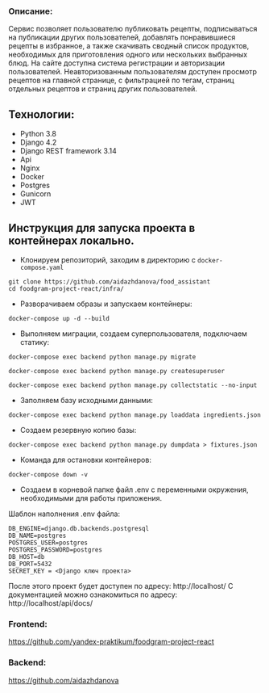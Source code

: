 
### Описание:
Сервис позволяет пользователю публиковать рецепты, подписываться на публикации других пользователей, добавлять понравившиеся рецепты в избранное, а также скачивать сводный список продуктов, необходимых для приготовления одного или нескольких выбранных блюд.
На сайте доступна система регистрации и авторизации пользователей. Неавторизованным пользователям доступен просмотр рецептов на главной странице, с фильтрацией по тегам, страниц отдельных рецептов и страниц других 
пользователей.


## Технологии:
- Python 3.8
- Django 4.2
- Django REST framework 3.14
- Api
- Nginx
- Docker
- Postgres
- Gunicorn
- JWT 


## Инструкция для запуска проекта в контейнерах локально.

* Клонируем репозиторий, заходим в директорию с `docker-compose.yaml`
```
git clone https://github.com/aidazhdanova/food_assistant
cd foodgram-project-react/infra/
```
* Разворачиваем образы и запускаем контейнеры:

```
docker-compose up -d --build
```

* Выполняем миграции, cоздаем суперпользователя, подключаем статику:

```
docker-compose exec backend python manage.py migrate

docker-compose exec backend python manage.py createsuperuser

docker-compose exec backend python manage.py collectstatic --no-input
```

* Заполняем базу исходными данными:

```
docker-compose exec backend python manage.py loaddata ingredients.json
```

* Создаем резервную копию базы:

```
docker-compose exec backend python manage.py dumpdata > fixtures.json
```
* Команда для остановки контейнеров:
```
docker-compose down -v
```

* Создаем в корневой папке файл .env с переменными окружения, необходимыми 
для работы приложения.

Шаблон наполнения .env файла:
```
DB_ENGINE=django.db.backends.postgresql
DB_NAME=postgres
POSTGRES_USER=postgres
POSTGRES_PASSWORD=postgres
DB_HOST=db
DB_PORT=5432
SECRET_KEY = <Django ключ проекта>
```
После этого проект будет доступен по адресу: http://localhost/ 
С документацией можно ознакомиться по адресу: http://localhost/api/docs/

### Frontend:
https://github.com/yandex-praktikum/foodgram-project-react

### Backend:
https://github.com/aidazhdanova
